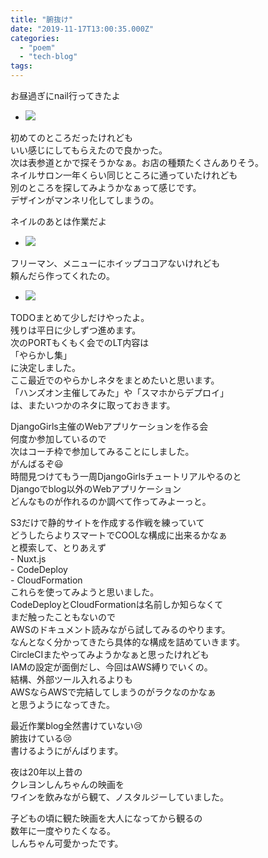 ```yaml
---
title: "腑抜け"
date: "2019-11-17T13:00:35.000Z"
categories: 
  - "poem"
  - "tech-blog"
tags: 
---
```


お昼過ぎにnail行ってきたよ

- ![](http://wp.suwa3.me/wp-content/uploads/2019/11/19-11-17-23-28-28-202_deco4378957622212450531.jpg?w=1024)
    

初めてのところだったけれども  
いい感じにしてもらえたので良かった。  
次は表参道とかで探そうかなぁ。お店の種類たくさんありそう。  
ネイルサロン一年くらい同じところに通っていたけれども  
別のところを探してみようかなぁって感じです。  
デザインがマンネリ化してしまうの。

ネイルのあとは作業だよ

- ![](http://wp.suwa3.me/wp-content/uploads/2019/11/2019-11-17-17-10-13-6821105512510149267397.jpg?w=1024)
    

フリーマン、メニューにホイップココアないけれども  
頼んだら作ってくれたの。

- ![](http://wp.suwa3.me/wp-content/uploads/2019/11/e382b9e382afe383aae383bce383b3e382b7e383a7e38383e38388-2019-11-17-23.25.45.png?w=918)
    

TODOまとめて少しだけやったよ。  
残りは平日に少しずつ進めます。  
次のPORTもくもく会でのLT内容は  
「やらかし集」  
に決定しました。  
ここ最近でのやらかしネタをまとめたいと思います。  
「ハンズオン主催してみた」や「スマホからデプロイ」  
は、またいつかのネタに取っておきます。

DjangoGirls主催のWebアプリケーションを作る会  
何度か参加しているので  
次はコーチ枠で参加してみることにしました。  
がんばるぞ😃  
時間見つけてもう一周DjangoGirlsチュートリアルやるのと  
Djangoでblog以外のWebアプリケーション  
どんなものが作れるのか調べて作ってみよーっと。

S3だけで静的サイトを作成する作戦を練っていて  
どうしたらよりスマートでCOOLな構成に出来るかなぁ  
と模索して、とりあえず  
\- Nuxt.js  
\- CodeDeploy  
\- CloudFormation  
これらを使ってみようと思いました。  
CodeDeployとCloudFormationは名前しか知らなくて  
まだ触ったこともないので  
AWSのドキュメント読みながら試してみるのやります。  
なんとなく分かってきたら具体的な構成を詰めていきます。  
CircleCIまたやってみようかなぁと思ったけれども  
IAMの設定が面倒だし、今回はAWS縛りでいくの。  
結構、外部ツール入れるよりも  
AWSならAWSで完結してしまうのがラクなのかなぁ  
と思うようになってきた。

最近作業blog全然書けていない😢  
腑抜けている😢  
書けるようにがんばります。

夜は20年以上昔の  
クレヨンしんちゃんの映画を  
ワインを飲みながら観て、ノスタルジーしていました。

子どもの頃に観た映画を大人になってから観るの  
数年に一度やりたくなる。  
しんちゃん可愛かったです。
